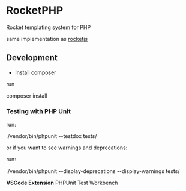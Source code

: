 # RocketPHP
Rocket templating system for PHP

same implementation as [rocketjs](https://github.com/pennions/Ibiss/tree/master/rocketjs)

## Development

- Install composer

run 

composer install

### Testing with PHP Unit
run: 

./vendor/bin/phpunit --testdox tests/

or if you want to see warnings and deprecations:

run:

 ./vendor/bin/phpunit --display-deprecations --display-warnings tests/

**VSCode Extension**
PHPUnit Test Workbench